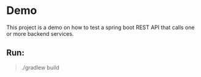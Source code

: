 # Demo

This project is a demo on how to test a spring boot REST API that calls one or more backend services.


## Run:

> ./gradlew build 




